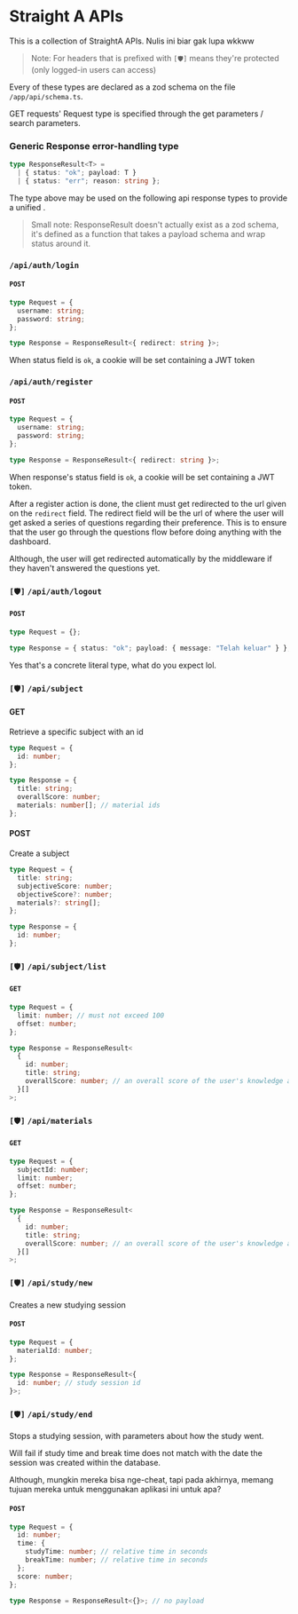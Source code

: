# Straight A APIs

This is a collection of StraightA APIs. Nulis ini biar gak lupa wkkww

> Note: For headers that is prefixed with `[🛡️]` means they're
> protected (only logged-in users can access)

Every of these types are declared as a zod schema on the file `/app/api/schema.ts`.

GET requests' Request type is specified through the get parameters / search parameters.

### Generic Response error-handling type

```typescript
type ResponseResult<T> =
  | { status: "ok"; payload: T }
  | { status: "err"; reason: string };
```

The type above may be used on the following api response types to provide a unified .

> Small note: ResponseResult doesn't actually exist as a zod schema, it's defined as a function that takes a payload schema and wrap status around it.

### `/api/auth/login`

#### `POST`

```typescript
type Request = {
  username: string;
  password: string;
};

type Response = ResponseResult<{ redirect: string }>;
```

When status field is `ok`, a cookie will be set containing a JWT token

### `/api/auth/register`

#### `POST`

```typescript
type Request = {
  username: string;
  password: string;
};

type Response = ResponseResult<{ redirect: string }>;
```

When response's status field is `ok`, a cookie will be set containing a JWT token.

After a register action is done, the client must get redirected to the url given
on the `redirect` field. The redirect field will be the url of where the user will
get asked a series of questions regarding their preference. This is to ensure that
the user go through the questions flow before doing anything with the dashboard.

Although, the user will get redirected automatically by the middleware if they haven't
answered the questions yet.

### `[🛡️]` `/api/auth/logout`

#### `POST`

```typescript
type Request = {};

type Response = { status: "ok"; payload: { message: "Telah keluar" } };
```

Yes that's a concrete literal type, what do you expect lol.

### `[🛡️]` `/api/subject`

#### GET

Retrieve a specific subject with an id

```typescript
type Request = {
  id: number;
};

type Response = {
  title: string;
  overallScore: number;
  materials: number[]; // material ids
};
```

#### POST

Create a subject

```typescript
type Request = {
  title: string;
  subjectiveScore: number;
  objectiveScore?: number;
  materials?: string[];
};

type Response = {
  id: number;
};
```

### `[🛡️]` `/api/subject/list`

#### `GET`

```typescript
type Request = {
  limit: number; // must not exceed 100
  offset: number;
};

type Response = ResponseResult<
  {
    id: number;
    title: string;
    overallScore: number; // an overall score of the user's knowledge about this subject
  }[]
>;
```

### `[🛡️]` `/api/materials`

#### `GET`

```typescript
type Request = {
  subjectId: number;
  limit: number;
  offset: number;
};

type Response = ResponseResult<
  {
    id: number;
    title: string;
    overallScore: number; // an overall score of the user's knowledge about this material
  }[]
>;
```

### `[🛡️]` `/api/study/new`

Creates a new studying session

#### `POST`

```typescript
type Request = {
  materialId: number;
};

type Response = ResponseResult<{
  id: number; // study session id
}>;
```

### `[🛡️]` `/api/study/end`

Stops a studying session, with parameters about how the study went.

Will fail if study time and break time does not match with the date the session was created
within the database.

Although, mungkin mereka bisa nge-cheat, tapi pada akhirnya, memang tujuan mereka untuk menggunakan
aplikasi ini untuk apa?

#### `POST`

```typescript
type Request = {
  id: number;
  time: {
    studyTime: number; // relative time in seconds
    breakTime: number; // relative time in seconds
  };
  score: number;
};

type Response = ResponseResult<{}>; // no payload
```
